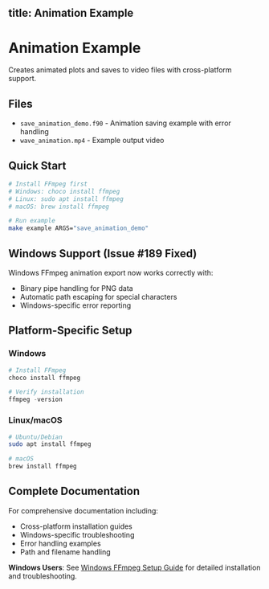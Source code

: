 title: Animation Example
---

# Animation Example

Creates animated plots and saves to video files with cross-platform support.

## Files

- `save_animation_demo.f90` - Animation saving example with error handling
- `wave_animation.mp4` - Example output video

## Quick Start

```bash
# Install FFmpeg first
# Windows: choco install ffmpeg
# Linux: sudo apt install ffmpeg  
# macOS: brew install ffmpeg

# Run example
make example ARGS="save_animation_demo"
```

## Windows Support (Issue #189 Fixed)

Windows FFmpeg animation export now works correctly with:
- Binary pipe handling for PNG data
- Automatic path escaping for special characters  
- Windows-specific error reporting

## Platform-Specific Setup

### Windows
```powershell
# Install FFmpeg
choco install ffmpeg

# Verify installation
ffmpeg -version
```

### Linux/macOS  
```bash
# Ubuntu/Debian
sudo apt install ffmpeg

# macOS
brew install ffmpeg
```

## Complete Documentation

For comprehensive documentation including:
- Cross-platform installation guides  
- Windows-specific troubleshooting
- Error handling examples
- Path and filename handling

**Windows Users**: See [Windows FFmpeg Setup Guide](../../../doc/windows_ffmpeg_setup.md) for detailed installation and troubleshooting.